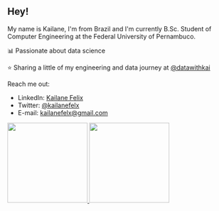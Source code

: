 ## Hey! 

My name is Kailane, I'm from Brazil and I'm currently B.Sc. Student of Computer Engineering at the Federal University of Pernambuco.

📊 Passionate about data science

⭐ Sharing a little of my engineering and data  journey at [@datawithkai](https://www.instagram.com/datawithkai/)

Reach me out:
* LinkedIn: [Kailane Felix](https://www.linkedin.com/in/kailane-felix/)
* Twitter: [@kailanefelx](https://twitter.com/kailanefelx)
* E-mail: kailanefelx@gmail.com

<div align="left">
  <a href="https://github.com/kailanefelix">
  <img height="180em" src="https://github-readme-stats.vercel.app/api?username=kailanefelix&show_icons=true&theme=monokai&include_all_commits=true&count_private=true"/>
  <img height="180em" src="https://github-readme-stats.vercel.app/api/top-langs/?username=kailanefelix&layout=compact&langs_count=7&theme=monokai"/>
</div>
